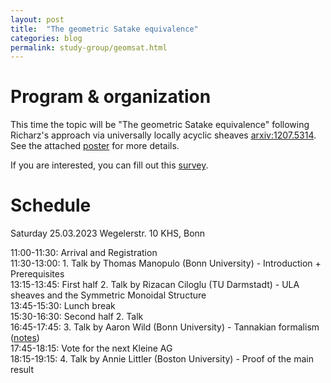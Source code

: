 ```yaml
---
layout: post
title:  "The geometric Satake equivalence"
categories: blog
permalink: study-group/geomsat.html
---
```




# Program & organization

This time the topic will be "The geometric Satake equivalence" following Richarz's approach via universally locally acyclic sheaves [arxiv:1207.5314](https://arxiv.org/abs/1207.5314). See the attached [poster](/assets/Geomsatplan.pdf) for more details.
 
If you are interested, you can fill out this <a href="https://forms.gle/oWwaUbbCyQ88oZTd6">survey</a>. 


# Schedule

Saturday 25.03.2023 Wegelerstr. 10 KHS, Bonn

11:00-11:30: Arrival and Registration  
11:30-13:00: 1. Talk by Thomas Manopulo (Bonn University) - Introduction + Prerequisites  
13:15-13:45: First half 2. Talk by Rizacan Ciloglu (TU Darmstadt) - ULA sheaves and the Symmetric Monoidal Structure  
13:45-15:30: Lunch break  
15:30-16:30: Second half 2. Talk  
16:45-17:45: 3. Talk by Aaron Wild (Bonn University) - Tannakian formalism ([notes](https://aaronwild.gitlab.io/kleineag23/tannakian-satake.pdf))  
17:45-18:15: Vote for the next Kleine AG  
18:15-19:15: 4. Talk by Annie Littler (Boston University) - Proof of the main result  